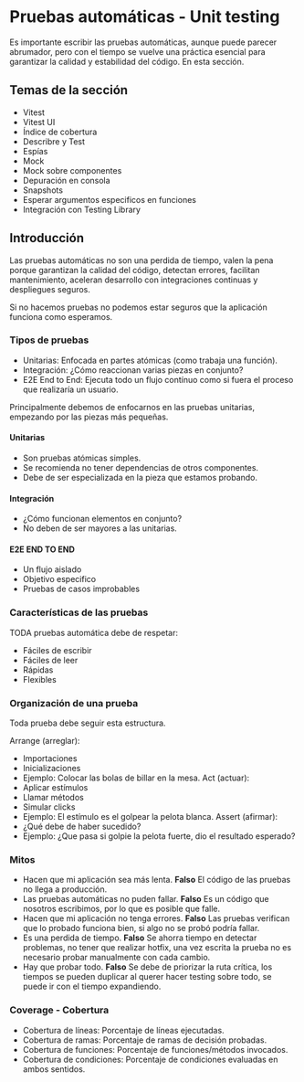 # Pruebas automáticas - Unit testing

Es importante escribir las pruebas automáticas, aunque puede parecer abrumador, pero con el tiempo se vuelve una práctica esencial para garantizar la calidad y estabilidad del código. En esta sección.

## Temas de la sección

- Vitest
- Vitest UI
- Índice de cobertura
- Describre y Test
- Espías
- Mock
- Mock sobre componentes
- Depuración en consola
- Snapshots
- Esperar argumentos especificos en funciones
- Integración con Testing Library

## Introducción

Las pruebas automáticas no son una perdida de tiempo, valen la pena porque garantizan la calidad del código, detectan errores, facilitan mantenimiento, aceleran desarrollo con integraciones continuas y despliegues seguros.

Si no hacemos pruebas no podemos estar seguros que la aplicación funciona como esperamos.

### Tipos de pruebas

- Unitarias: Enfocada en partes atómicas (como trabaja una función).
- Integración: ¿Cómo reaccionan varias piezas en conjunto?
- E2E End to End: Ejecuta todo un flujo contínuo como si fuera el proceso que realizaría un usuario.

Principalmente debemos de enfocarnos en las pruebas unitarias, empezando por las piezas más pequeñas.

#### Unitarias

- Son pruebas atómicas simples.
- Se recomienda no tener dependencias de otros componentes.
- Debe de ser especializada en la pieza que estamos probando.

#### Integración

- ¿Cómo funcionan elementos en conjunto?
- No deben de ser mayores a las unitarias.

#### E2E END TO END

- Un flujo aislado
- Objetivo especifico
- Pruebas de casos improbables

### Características de las pruebas

TODA pruebas automática debe de respetar:

- Fáciles de escribir
- Fáciles de leer
- Rápidas
- Flexibles

### Organización de una prueba

Toda prueba debe seguir esta estructura.

Arrange (arreglar): 
   - Importaciones
   - Inicializaciones
   - Ejemplo: Colocar las bolas de billar en la mesa. 
Act (actuar):
   - Aplicar estímulos
   - Llamar métodos
   - Simular clicks
   - Ejemplo: El estímulo es el golpear la pelota blanca.
Assert (afirmar):
   - ¿Qué debe de haber sucedido?
   - Ejemplo: ¿Que pasa si golpie la pelota fuerte, dio el resultado esperado?

### Mitos

- Hacen que mi aplicación sea más lenta. **Falso** El código de las pruebas no llega a producción.
- Las pruebas automáticas no puden fallar. **Falso** Es un código que nosotros escribimos, por lo que es posible que falle.
- Hacen que mi aplicación no tenga errores. **Falso** Las pruebas verifican que lo probado funciona bien, si algo no se probó podría fallar.
- Es una perdida de tiempo. **Falso** Se ahorra tiempo en detectar problemas, no tener que realizar hotfix, una vez escrita la prueba no es necesario probar manualmente con cada cambio.
- Hay que probar todo. **Falso** Se debe de priorizar la ruta crítica, los tiempos se pueden duplicar al querer hacer testing sobre todo, se puede ir con el tiempo expandiendo.


### Coverage - Cobertura

- Cobertura de líneas: Porcentaje de líneas ejecutadas.
- Cobertura de ramas: Porcentaje de ramas de decisión probadas.
- Cobertura de funciones: Porcentaje de funciones/métodos invocados.
- Cobertura de condiciones: Porcentaje de condiciones evaluadas en ambos sentidos.
